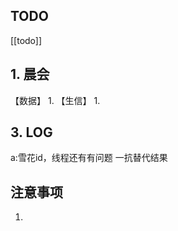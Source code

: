 ## TODO
[[todo]]


## 1. 晨会
【数据】
1.
【生信】
1. 





## 3. LOG
a:雪花id，线程还有有问题
一抗替代结果



## 注意事项
1. 








